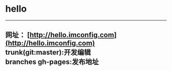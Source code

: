 # hello  
------------
网址： [http://hello.imconfig.com](http://hello.imconfig.com)  
trunk(git:master):开发编辑  
branches gh-pages:发布地址  
------------

